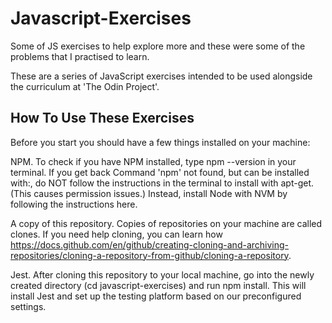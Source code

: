 # Javascript-Exercises

Some of JS exercises to help explore more and these were some of the problems that I practised to learn.

These are a series of JavaScript exercises intended to be used alongside the curriculum at 'The Odin Project'.

## How To Use These Exercises
Before you start you should have a few things installed on your machine:

NPM. To check if you have NPM installed, type npm --version in your terminal. If you get back Command 'npm' not found, but can be installed with:, do NOT follow the instructions in the terminal to install with apt-get. (This causes permission issues.) Instead, install Node with NVM by following the instructions here.

A copy of this repository. Copies of repositories on your machine are called clones. If you need help cloning, you can learn how https://docs.github.com/en/github/creating-cloning-and-archiving-repositories/cloning-a-repository-from-github/cloning-a-repository.

Jest. After cloning this repository to your local machine, go into the newly created directory (cd javascript-exercises) and run npm install. This will install Jest and set up the testing platform based on our preconfigured settings.
